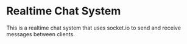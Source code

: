 # Realtime Chat System

This is a realtime chat system that uses socket.io to send and receive messages between clients.
